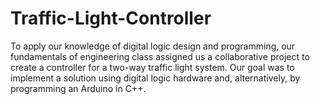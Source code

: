 # Traffic-Light-Controller
To apply our knowledge of digital logic design and programming, our fundamentals of engineering class assigned us a collaborative project to create a controller for a two-way traffic light system. Our goal was to implement a solution using digital logic hardware and, alternatively, by programming an Arduino in C++.
